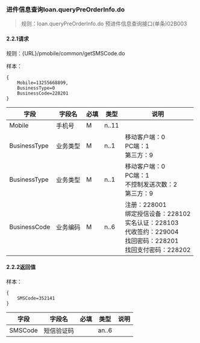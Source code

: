 
### 进件信息查询loan.queryPreOrderInfo.do
> 规则：loan.queryPreOrderInfo.do
> 预进件信息查询接口(单条)02B003

#### 2.2.1请求

规则：{URL}/pmobile/common/getSMSCode.do

样本：

```
{
    Mobile=13255668899,
    BusinessType=0
    BusinessCode=228201
}
```

| 字段           | 字段名  | 必填   | 类型    | 说明                                       |
| ------------ | ---- | ---- | ----- | ---------------------------------------- |
| Mobile       | 手机号  | M    | n..11 |                                          |
| BusinessType | 业务类型 | M    | n..1  | 移动客户端：0<br/>PC端：1<br/>第三方：9              |
| BusinessType | 业务类型 | M    | n..1  | 移动客户端：0<br/>PC端：1<br/>不控制发送次数：2<br/>第三方：9 |
| BusinessCode | 业务编码 | M    | n..6  | 注册：228001<br/>绑定授信设备：228102<br/>实名认证：228103<br/>代收签约：229004<br/> 找回密码：228201<br/>找回支付密码：228202 |

#### 2.2.2返回值

样本：

```
{
    SMSCode=352141
}
```

| 字段      | 字段名   | 必填   | 类型    | 说明   |
| ------- | ----- | ---- | ----- | ---- |
| SMSCode | 短信验证码 |      | an..6 |      |
